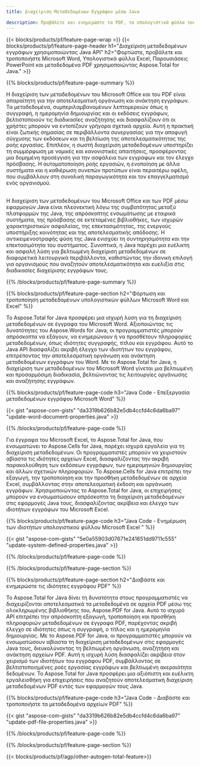 ```yaml
---
title: Διαχείριση Μεταδεδομένων Εγγράφου μέσω Java 

description: Προβάλετε και ενημερώστε τα PDF, τα υπολογιστικά φύλλα του Microsoft Excel, τις παρουσιάσεις του PowerPoint και τα μεταδεδομένα εγγράφων του Word μέσω της εφαρμογής σας Java.
---
```


{{< blocks/products/pf/feature-page-wrap >}}
{{< blocks/products/pf/feature-page-header h1="Διαχείριση μεταδεδομένων εγγράφων χρησιμοποιώντας Java API" h2="Φορτώστε, προβάλετε και τροποποιήστε Microsoft Word, Υπολογιστικά φύλλα Excel, Παρουσιάσεις PowerPoint και μεταδεδομένα PDF χρησιμοποιώντας Aspose.Total for Java." >}}

{{% blocks/products/pf/feature-page-summary %}}

Η διαχείριση των μεταδεδομένων του Microsoft Office και του PDF είναι απαραίτητη για την αποτελεσματική οργάνωση και ανάκτηση εγγράφων. Τα μεταδεδομένα, συμπεριλαμβανομένων λεπτομερειών όπως η συγγραφή, η ημερομηνία δημιουργίας και οι εκδόσεις εγγράφων, βελτιστοποιούν τις διαδικασίες αναζήτησης και διασφαλίζουν ότι οι χρήστες μπορούν να εντοπίζουν γρήγορα σχετικά αρχεία. Αυτή η πρακτική είναι ζωτικής σημασίας σε περιβάλλοντα συνεργασίας για την αποφυγή σύγχυσης των εκδόσεων και τη βελτίωση της αποτελεσματικότητας της ροής εργασίας. Επιπλέον, η σωστή διαχείριση μεταδεδομένων υποστηρίζει τη συμμόρφωση με νομικές και κανονιστικές απαιτήσεις, προσφέροντας μια δομημένη προσέγγιση για την ασφάλεια των εγγράφων και τον έλεγχο πρόσβασης. Η αυτοματοποίηση ροής εργασιών, η ενοποίηση με άλλα συστήματα και η καθιέρωση συνεπών προτύπων είναι περαιτέρω οφέλη, που συμβάλλουν στη συνολική παραγωγικότητα και τον επαγγελματισμό ενός οργανισμού. <br /><br />

Η διαχείριση των μεταδεδομένων του Microsoft Office και των PDF μέσω εφαρμογών Java είναι πλεονεκτική λόγω της συμβατότητας μεταξύ πλατφορμών της Java, της απρόσκοπτης ενσωμάτωσης με εταιρικά συστήματα, της πρόσβασης σε εκτεταμένες βιβλιοθήκες, των ισχυρών χαρακτηριστικών ασφαλείας, της επεκτασιμότητας, της ενεργούς υποστήριξης κοινότητας και της αποτελεσματικής απόδοσης. Η αντικειμενοστραφής φύση της Java ενισχύει τη συντηρησιμότητα και την επεκτασιμότητα του συστήματος. Συνοπτικά, η Java παρέχει μια ευέλικτη και ασφαλή λύση για βελτιωμένη διαχείριση μεταδεδομένων σε διαφορετικά λειτουργικά περιβάλλοντα, καθιστώντας την ιδανική επιλογή για οργανισμούς που αναζητούν αποτελεσματικότητα και ευελιξία στις διαδικασίες διαχείρισης εγγράφων τους.

{{% /blocks/products/pf/feature-page-summary  %}}


{{% blocks/products/pf/feature-page-section  h2="Φόρτωση και τροποποίηση μεταδεδομένων υπολογιστικών φύλλων Microsoft Word και Excel" %}}

Το Aspose.Total for Java προσφέρει μια ισχυρή λύση για τη διαχείριση μεταδεδομένων σε έγγραφα του Microsoft Word. Αξιοποιώντας τις δυνατότητες του Aspose.Words for Java, οι προγραμματιστές μπορούν απρόσκοπτα να εξάγουν, να ενημερώνουν ή να προσθέτουν πληροφορίες μεταδεδομένων, όπως ιδιότητες συγγραφής, τίτλου και εγγράφου. Αυτό το Java API διασφαλίζει ακριβή έλεγχο των ιδιοτήτων του εγγράφου, επιτρέποντας την αποτελεσματική οργάνωση και ανάκτηση μεταδεδομένων εγγράφων του Word. Με το Aspose.Total for Java, η διαχείριση των μεταδεδομένων του Microsoft Word γίνεται μια βελτιωμένη και προσαρμόσιμη διαδικασία, βελτιώνοντας τις λειτουργίες οργάνωσης και αναζήτησης εγγράφων.

{{% blocks/products/pf/feature-page-code h3="Java Code - Επεξεργασία μεταδεδομένων εγγράφου Microsoft Word" %}}

{{< gist "aspose-com-gists" "da3319b626b82e5db4ccfd4c6da6ba97" "update-word-document-properties.java" >}}

{{% /blocks/products/pf/feature-page-code  %}}

Για έγγραφα του Microsoft Excel, το Aspose.Total for Java, που ενσωματώνει το Aspose.Cells for Java, παρέχει ισχυρά εργαλεία για τη διαχείριση μεταδεδομένων. Οι προγραμματιστές μπορούν να χειριστούν αβίαστα τις ιδιότητες αρχείων Excel, διασφαλίζοντας την ακριβή παρακολούθηση των εκδόσεων εγγράφων, των ημερομηνιών δημιουργίας και άλλων σχετικών πληροφοριών. Το Aspose.Cells for Java επιτρέπει την εξαγωγή, την τροποποίηση και την προσθήκη μεταδεδομένων σε αρχεία Excel, συμβάλλοντας στην αποτελεσματική έκδοση και οργάνωση εγγράφων. Χρησιμοποιώντας το Aspose.Total for Java, οι επιχειρήσεις μπορούν να ενσωματώσουν απρόσκοπτα τη διαχείριση μεταδεδομένων στις εφαρμογές Java τους, διασφαλίζοντας ακρίβεια και έλεγχο των ιδιοτήτων εγγράφων του Microsoft Excel.


{{% blocks/products/pf/feature-page-code h3="Java Code - Ενημέρωση των ιδιοτήτων υπολογιστικού φύλλου Microsoft Excel " %}}

{{< gist "aspose-com-gists" "5e0a55903d07671e241651dd9711c555" "update-system-defined-properties.java" >}}

{{% /blocks/products/pf/feature-page-code  %}}

{{% /blocks/products/pf/feature-page-section %}}


{{% blocks/products/pf/feature-page-section  h2="Διαβάστε και ενημερώστε τις ιδιότητες εγγράφου PDF" %}}

Το Aspose.Total for Java δίνει τη δυνατότητα στους προγραμματιστές να διαχειρίζονται αποτελεσματικά τα μεταδεδομένα σε αρχεία PDF μέσω της ολοκληρωμένης βιβλιοθήκης του, Aspose.PDF for Java. Αυτό το ισχυρό API επιτρέπει την απρόσκοπτη εξαγωγή, τροποποίηση και προσθήκη πληροφοριών μεταδεδομένων σε έγγραφα PDF, παρέχοντας ακριβή έλεγχο σε ιδιότητες όπως η συγγραφή, ο τίτλος και η ημερομηνία δημιουργίας. Με το Aspose.PDF for Java, οι προγραμματιστές μπορούν να ενσωματώσουν αβίαστα τη διαχείριση μεταδεδομένων στις εφαρμογές Java τους, διευκολύνοντας τη βελτιωμένη οργάνωση, αναζήτηση και ανάκτηση αρχείων PDF. Αυτή η ισχυρή λύση διασφαλίζει ακρίβεια στον χειρισμό των ιδιοτήτων του εγγράφου PDF, συμβάλλοντας σε βελτιστοποιημένες ροές εργασίας εγγράφων και βελτιωμένη ακεραιότητα δεδομένων. Το Aspose.Total for Java προσφέρει μια αξιόπιστη και ευέλικτη εργαλειοθήκη για επιχειρήσεις που αναζητούν αποτελεσματική διαχείριση μεταδεδομένων PDF εντός των εφαρμογών τους Java.

{{% blocks/products/pf/feature-page-code h3="Java Code - Διαβάστε και τροποποιήστε τα μεταδεδομένα αρχείων PDF" %}}

{{< gist "aspose-com-gists" "da3319b626b82e5db4ccfd4c6da6ba97" "update-pdf-file-properties.java" >}}

{{% /blocks/products/pf/feature-page-code  %}}

{{% /blocks/products/pf/feature-page-section %}}

{{< blocks/products/pf/agp/other-autogen-total-feature>}}